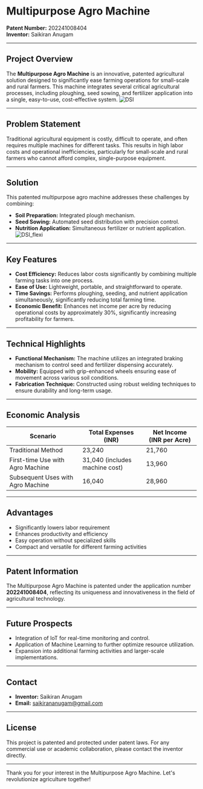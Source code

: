 # Multipurpose Agro Machine

**Patent Number:** 202241008404  
**Inventor:** Saikiran Anugam

---

## Project Overview

The **Multipurpose Agro Machine** is an innovative, patented agricultural solution designed to significantly ease farming operations for small-scale and rural farmers. This machine integrates several critical agricultural processes, including ploughing, seed sowing, and fertilizer application into a single, easy-to-use, cost-effective system.
![DSI](https://github.com/user-attachments/assets/f736215a-77e4-42d3-837b-946aa6c631cb)

---

## Problem Statement

Traditional agricultural equipment is costly, difficult to operate, and often requires multiple machines for different tasks. This results in high labor costs and operational inefficiencies, particularly for small-scale and rural farmers who cannot afford complex, single-purpose equipment.

---

## Solution

This patented multipurpose agro machine addresses these challenges by combining:
- **Soil Preparation:** Integrated plough mechanism.
- **Seed Sowing:** Automated seed distribution with precision control.
- **Nutrition Application:** Simultaneous fertilizer or nutrient application.
  ![DSI_flexi](https://github.com/user-attachments/assets/576a1ec7-9323-4d0c-baed-127fbe4b77bd)


---

## Key Features

- **Cost Efficiency:** Reduces labor costs significantly by combining multiple farming tasks into one process.
- **Ease of Use:** Lightweight, portable, and straightforward to operate.
- **Time Savings:** Performs ploughing, seeding, and nutrient application simultaneously, significantly reducing total farming time.
- **Economic Benefit:** Enhances net income per acre by reducing operational costs by approximately 30%, significantly increasing profitability for farmers.

---

## Technical Highlights

- **Functional Mechanism:** The machine utilizes an integrated braking mechanism to control seed and fertilizer dispensing accurately.
- **Mobility:** Equipped with grip-enhanced wheels ensuring ease of movement across various soil conditions.
- **Fabrication Technique:** Constructed using robust welding techniques to ensure durability and long-term usage.

---

## Economic Analysis

| Scenario                             | Total Expenses (INR) | Net Income (INR per Acre) |
|--------------------------------------|----------------------|---------------------------|
| Traditional Method                    | 23,240               | 21,760                    |
| First-time Use with Agro Machine     | 31,040 (includes machine cost) | 13,960                    |
| Subsequent Uses with Agro Machine    | 16,040               | 28,960                    |

---

## Advantages

- Significantly lowers labor requirement
- Enhances productivity and efficiency
- Easy operation without specialized skills
- Compact and versatile for different farming activities

---

## Patent Information

The Multipurpose Agro Machine is patented under the application number **202241008404**, reflecting its uniqueness and innovativeness in the field of agricultural technology.

---

## Future Prospects

- Integration of IoT for real-time monitoring and control.
- Application of Machine Learning to further optimize resource utilization.
- Expansion into additional farming activities and larger-scale implementations.

---

## Contact

- **Inventor:** Saikiran Anugam  
- **Email:** saikirananugam@gmail.com

---

## License

This project is patented and protected under patent laws. For any commercial use or academic collaboration, please contact the inventor directly.

---

Thank you for your interest in the Multipurpose Agro Machine. Let's revolutionize agriculture together!

